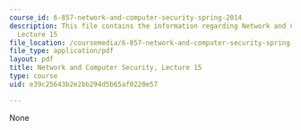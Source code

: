 ```yaml
---
course_id: 6-857-network-and-computer-security-spring-2014
description: This file contains the information regarding Network and Computer Security,
  Lecture 15
file_location: /coursemedia/6-857-network-and-computer-security-spring-2014/e39c25643b2e2bb294d5b65af0220e57_MIT6_857S14_Lec15.pdf
file_type: application/pdf
layout: pdf
title: Network and Computer Security, Lecture 15
type: course
uid: e39c25643b2e2bb294d5b65af0220e57

---
```

None